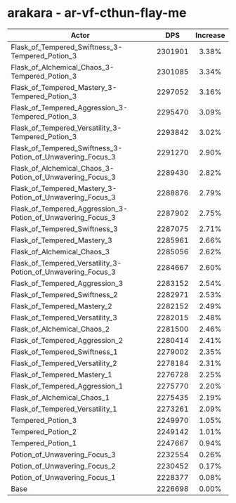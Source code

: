 # arakara - ar-vf-cthun-flay-me
| Actor | DPS | Increase |
|---|:---:|:---:|
|Flask_of_Tempered_Swiftness_3-Tempered_Potion_3|2301901|3.38%|
|Flask_of_Alchemical_Chaos_3-Tempered_Potion_3|2301085|3.34%|
|Flask_of_Tempered_Mastery_3-Tempered_Potion_3|2297052|3.16%|
|Flask_of_Tempered_Aggression_3-Tempered_Potion_3|2295470|3.09%|
|Flask_of_Tempered_Versatility_3-Tempered_Potion_3|2293842|3.02%|
|Flask_of_Tempered_Swiftness_3-Potion_of_Unwavering_Focus_3|2291270|2.90%|
|Flask_of_Alchemical_Chaos_3-Potion_of_Unwavering_Focus_3|2289430|2.82%|
|Flask_of_Tempered_Mastery_3-Potion_of_Unwavering_Focus_3|2288876|2.79%|
|Flask_of_Tempered_Aggression_3-Potion_of_Unwavering_Focus_3|2287902|2.75%|
|Flask_of_Tempered_Swiftness_3|2287075|2.71%|
|Flask_of_Tempered_Mastery_3|2285961|2.66%|
|Flask_of_Alchemical_Chaos_3|2285056|2.62%|
|Flask_of_Tempered_Versatility_3-Potion_of_Unwavering_Focus_3|2284667|2.60%|
|Flask_of_Tempered_Aggression_3|2283152|2.54%|
|Flask_of_Tempered_Swiftness_2|2282971|2.53%|
|Flask_of_Tempered_Mastery_2|2282152|2.49%|
|Flask_of_Tempered_Versatility_3|2282015|2.48%|
|Flask_of_Alchemical_Chaos_2|2281500|2.46%|
|Flask_of_Tempered_Aggression_2|2280414|2.41%|
|Flask_of_Tempered_Swiftness_1|2279002|2.35%|
|Flask_of_Tempered_Versatility_2|2278184|2.31%|
|Flask_of_Tempered_Mastery_1|2276728|2.25%|
|Flask_of_Tempered_Aggression_1|2275770|2.20%|
|Flask_of_Alchemical_Chaos_1|2275435|2.19%|
|Flask_of_Tempered_Versatility_1|2273261|2.09%|
|Tempered_Potion_3|2249970|1.05%|
|Tempered_Potion_2|2249142|1.01%|
|Tempered_Potion_1|2247667|0.94%|
|Potion_of_Unwavering_Focus_3|2232554|0.26%|
|Potion_of_Unwavering_Focus_2|2230452|0.17%|
|Potion_of_Unwavering_Focus_1|2228377|0.08%|
|Base|2226698|0.00%|
